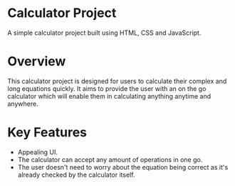 # Calculator Project

A simple calculator project built using HTML, CSS and JavaScript.

<h1>Overview</h1>

This calculator project is designed for users to calculate their complex and long equations quickly. It aims to provide the user with an on the go calculator which will enable them in calculating anything anytime and anywhere.

<h1>Key Features</h1>

<ul>
    <li>Appealing UI.</li>
    <li>The calculator can accept any amount of operations in one go.</li>
    <li>The user doesn't need to worry about the equation being correct as it's already checked by the calculator itself.</li>
</ul>
